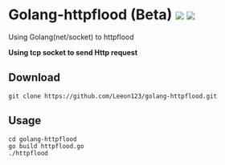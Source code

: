 # Golang-httpflood (Beta) ![](https://img.shields.io/badge/Version-0.3-brightgreen.svg) ![](https://img.shields.io/badge/license-MIT-blue.svg)
Using Golang(net/socket) to httpflood

**Using tcp socket to send Http request**

## Download

    git clone https://github.com/Leeon123/golang-httpflood.git

## Usage

    cd golang-httpflood
    go build httpflood.go
    ./httpflood 
